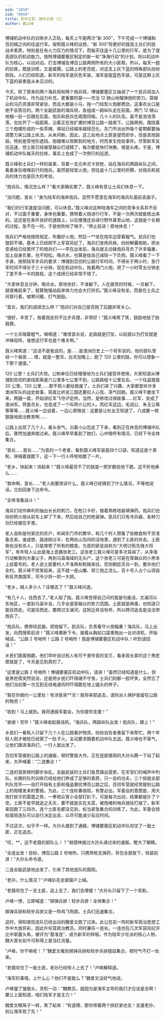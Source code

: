 ```yaml
---
aid: "1010"
zid: "0044"
title: 军中之军，钢中之钢（三）
author: 聂义峰
---
```


博铺机动中队的训练步入正轨，每天上午跑两次“新 300”，下午完成一个博铺和百仞城之间的往返行军。按照聂义峰的设想，“新 300”将更好的提高士兵们的技战术素质，特别是在有火力压力的情况下。而每天往返十几公里的行军，是为了提高部队的机动能力。按照博铺要塞区制定的新一轮“净海行动”的计划，将以机动中队为核心，以动对动，打击博铺及博百公路两侧所有的大小匪帮。所以，每天一趟的拉练，既是训练，又是威慑。公路上的老百姓，对这支上灰下蓝的特殊部队纷纷侧目。人们已经知道，新军的陆军是灰色军装，海军是靛蓝色军装，可是这群上灰下蓝的装束是从未见过的。

今天，除了原来的两个海兵班和两个炮兵班，博铺要塞区又抽调了一个民兵班加入了机动中队，作为战力补充，更重要的是——充当 12 磅山地榴弹炮的劳力。穿越众的马匹资源非常紧张，而且大都是小马，拖一门轻型火炮都费劲，这事农业口是绝不会答应的。两个全副武装的海兵班，各组成一路纵队走在前面，两门 12 磅山地榴一前一后跟在后面，炮兵和民兵在周围伺候。几十人的队伍，虽不是浩浩荡荡，也拉开了一段距离，沿着正在改扩建的博百公路一路南下。公路两侧，围绕着三个炮楼形成的一些茶摊、驿站已经越来越规范化，东门市派出所每个星期都要抽调警力来公路上执法，从未间断。因此，这三处地点土匪是望而却步，但是其他路段，特别是受地形遮挡，炮楼难以观察到的地方，时而发生抢劫事件。尽管新军反应迅速，但土匪已经被穿越众打成精了，每次都是快打快撤，很是头疼。于是，博铺机动中队每天的拉练，事实上也成了一次例行的巡逻。

聂义峰和士兵们一样的装束，背着一支元年式卡宾枪，站在海兵的两路纵队之间，看着身后艰难前行的炮兵。虽然是轻型火炮，但往返十几公里的折腾，对炮兵和民兵的体力也是巨大的考验。

“炮兵队，情况怎么样？”看大家确实累了，聂义峰有意让士兵们休息一下。

“没问题，首长！”身为陆军的海岸炮兵，显然不愿意在海军的海兵队面前丢面子。

“我们的行军速度没问题，可以休息。”聂义峰对这种陆海军之间的竞争关系并不反对，不过面子重要，身体也重要。携带着火炮进行行军，不是一次两次就能练出来的。这还是在条件良好的道路上，以后慢慢还会进行野外甚至山地，这就是个长期的过程，急不在一时。于是他吹响了哨子，“停止前进！原地休息！”

炮兵们严格地按照规定，布置好火炮，然后一\*\*坐在炮车边穿着粗气。民兵们也狼狈不堪，基本上已经顾不上军容风纪了。海兵们发扬风格，纷纷解囊相助，把水壶递给已经累坏了的炮兵们——早在出发前，海兵就主动替炮兵背负了许多辎重，加上自身负重，也不轻松。喝点水，也算是给自己减轻一下负担。聂义峰看了一下手表，按照陆军步兵的要求：博铺到百仞的公路行军时间，不得长于两小时，急行军时间不得长于三十分钟。现在机动中队，拖着两门火炮，用了一小时零五分钟走了差不多一半的路程，这个成绩已经非常不错了。

“大家休息五分钟，喝点水。原地坐好，不准躺下。人在疲劳的时候，一旦躺下，就很难起来了，就算勉强站起来体力也会大打折扣。”聂义峰没有坐，而是在士兵之间穿行着，嘘寒问暖，打气鼓励。

“首长，我们的成绩怎么样？”炮兵们对自己是否拖了后腿非常关心。

“很好，辛苦了，拖着炮走的不比步兵慢，非常好！”聂义峰笑了笑，鼓励地拍了拍肩膀。

一个士兵喘着粗气，喃喃道：“难怪首长说，走路就是打仗。以前就以为打仗就是冲锋陷阵，谁想这行军也是个难关啊。”

聂义峰笑道：“这话不是我说的，是……是澳洲历史上一个将军说的。他的部队曾经一个昼夜……嗯，就是一整天，白天加晚上，跑了 120 公里的路，你可以想象一下那个速度。”

120 公里！士兵们大惊。公制单位已经慢慢地为士兵们接受并使用，大家知道从博铺到百仞的直线距离是六公里多七公里不到，公路路程十公里左右，一个往返就是 20 公里。120 公里……那不把人都给跑废了。士兵们来了兴趣，大家都爱听许多澳洲军队的战史故事，简直比听说三国还要扣人心弦、荡气回肠。聂义峰干脆坐下来，两腿一盘，开始讲红军飞夺泸定桥。当然，是修改过得故事……红军，变成了澳洲军。蒋委员长，也变成了一个叫蒋介公的人。而红军这边，毛润公、朱玉公等等等等……聂义峰一边说着，一边心里暗说：这要是让杜女王知道了，八成要一顿狠狠地政治教育啊……

公路上出现了几个人，垂头丧气，沿着小山包走了下来，看到正在休息的博铺中队后，骤然加速奔跑过来。聂义峰早早看到了她们，心中暗呼有情况，已经下令全体集合。

“首长……首长……”为首的一个老者，看到聂义峰军装是四个口袋，知道这是个真髡，哭喊着就跪下，这一下一行人呼啦啦跪了一片。

“老乡，快起来！快起来！”聂义峰最受不了的就是一把岁数给他下跪，这不折他寿么……

“救命啊，首长……”老人刚要哭诉什么，聂义峰已经猜到了什么情况，不等他说话，立刻回身下达命令。

“全体准备战斗！”

海兵们动作麻利的抽出长长的刺刀，在枪口卡好，接着熟练地装填弹药。炮兵们也纷纷把火炮从前车上卸了下来，然后给自己的枪装弹。民兵们只有冷兵器，各种刀剑已经握在手里。

老人自称是何家庄的农户，听闻东门市的繁华，和几个村人预备了些粮食和干货准备去卖。谁成想，路途刚过半，在两处山包间的洼地里，遇到了土匪的伏击。土匪倒也没有杀人，只是席卷了所有的粮食，为首的匪徒自称为“大明讨髡先锋大将军”，有年轻人认出是海上恶霸张老三。这张老三聂义峰可是多次耳闻了，从净海行动解救何大春父子，再到马袅海域的无头尸，这个张老三可是在穿越众的小黑本上挂着号的。老人说土匪要村人不准再和髡贼来往，否则朝廷天兵一到，要杀他们全村。聂义峰不禁笑起来，这不就一座山雕、郑三炮之流么，百十号人占个山洞自称反共救国军，司令少将一抓一大把。

“老乡，贼人多少人？往哪去了？”聂义峰问道。

“有几十人，往西去了。”老人指了指。聂义峰觉得自己问的就是句废话，文澜河以东地区，一直到马袅半岛，几乎全是穿越众的势力范围。土匪就是再傻，也知道只能往西走。可是往西走，要跨过文澜河，这附近并没有桥，所以跨河追击是没法带炮兵了。

“炮兵队，携带轻武器，把炮留下。民兵队，负责看守火炮辎重！海兵队，马上出发，向西搜索前进！”聂义峰果断下令，接着从胸前口袋里掏出一台对讲机，开始喊话，“公路 2 号哨所！公路 2 号哨所！我是博铺要塞区机动中队！听到请回话！”

乡民们面面相觑，他们早听说过髡人有可千里传音的宝贝，看来首长拿的这个黑疙瘩就是了，今天是见到真的了。

“这里是公路 2 号哨所！博铺要塞区机动中队，请讲！”虽然已经知道是什么，但是黑疙瘩突然说话，还是把乡民们吓得魂不守舍。士兵们则都一脸坏笑，全然忘了他们当初第一次见到无线电通讯时吓得跪在地上磕头的样子。

“我在你南约一公里处！有涉匪突\*\*况！我将率部追击，请你派人保护我留在公路的物资！”

“收到！马上就到。我将通报军委会，为你提供支援！”

“谢谢！完毕！”聂义峰收起报话机，“海兵队，两路纵队出发！炮兵队，跟上！”

乡民们一看髡人只留下几个人在公路看护物资，纷纷自告奋勇留下来帮忙。两个年轻人刚才被抢已经窝了一肚子火，主动要求跟着机动中队去追。聂义峰也不客气，让他们跟进海兵们，一行人就出发了。

百仞军营接到公路上的通报，顿时警报大作。正在连部值班的大孙头腾一下站了起来，大声喊着：“二连集合！”

二连的营房顿时脚步杂乱，全副武装的士兵们鱼贯蹿出营房，在军官们的喊声中列队。长期的队列训练已经给他们养成了足够的素质，只一会的功夫，三个排就全部列队完毕——自打开始有土匪和强盗袭扰博百公路之后，百仞军营就经常接到公路上的炮楼发来的警报。为此，三个连轮番值班，有警必出。军委会的意图是，用大炮打蚊子的雷霆之势，一拳把众宵小全部打趴下。可是每次出动，结果都是扑了个空。土匪不是早就逃之夭夭，要不就是实在太菜，被炮楼的哨兵就给打崩了。新军来回跑了三四次，连个土匪毛都没见到，权当紧急集合的训练了。为此，军委会授权值班连队可以自行决定出击，以尽可能减少反应时间。

不过这次，似乎不一样。大孙头接到了通报，博铺要塞区机动中队咬住了一股土匪，正在追击。

“哎，\*\*，这不老聂的部队么！？”胡德林接过大孙头递过来的通报，瞪大了眼睛。

“全连出发！目标，博百公路 2 号哨所。只携带枪支弹药，背包全部放下，轻装前进！”大孙头命令道。

二连全副武装地出发了，引来了其他连队的围观。

“老孙，什么情况？”卢峰趴在走廊窗户上喊。

“老聂咬住了一支土匪，追上去了，我们去增援！”大孙头只留下了一个背影。

卢峰一愣，立即喊道：“掷弹兵排！轻步兵排！全体集合！”

掷弹兵排和轻步兵排又是一阵鸡飞狗跳，士兵们迅速集合。

这时，得知值班连队已经出动的魏爱文跑了过来。此公在前一阵的新军政治思想工作中大放异彩，因此升任营政治教员，同时兼任一连长。一连也在几次军容风纪评比中崭露头角，被评为“基准连”，成为新军的样板。作为陆军少壮派的核心人物，魏大首长如今可称得上是当红流量。

“卢峰，你干嘛呢！？”魏爱文看到掷弹兵排和轻步兵排擅自集合，顿时气不打一处来。

“老聂咬住了一股土匪，老孙已经带人上去了！”卢峰解释道。

“海军的事情，上什么心？他们不是能么？”魏爱文没好气地说。

卢峰皱了皱眉头，灵机一动：“魏教员，就因为是海军主导的我们才应该是去啊！要让上面知道，咱们陆军才是主力！”

魏爱文眼珠子一转，笑了起来：“有道理，那你带着两个排赶紧也去！支援老孙，别让海军抢了先！”
